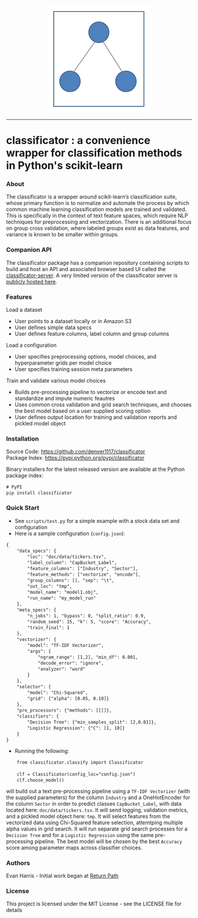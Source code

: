 <div align="center">
  <img src="https://github.com/denver1117/classificator/blob/master/doc/logo/main_logo.png"><br>
</div>

-----------------

# classificator : a convenience wrapper for classification methods in Python's scikit-learn

### About
The classificator is a wrapper around scikit-learn’s classification suite, whose primary function is to normalize and automate the process by which common machine learning classification models are trained and validated. This is specifically in the context of text feature spaces, which require NLP techniques for preprocessing and vectorization. There is an additional focus on group cross validation, where labeled groups exist as data features, and variance is known to be smaller within groups. 

### Companion API
The classificator package has a companion repository containing scripts to build and host an API and associated browser based UI called the [classificator-server](https://github.com/denver1117/classificator-server).  A very limited version of the classificator server is [publicly hosted here](http://classificator.classificator-lite.com/).

### Features
Load a dataset 
- User points to a dataset locally or in Amazon S3 
- User defines simple data specs 
- User defines feature columns, label column and group columns 

Load a configuration 
- User specifies preprocessing options, model choices, and hyperparameter grids per model choice 
- User specifies training session meta parameters 

Train and validate various model choices 
- Builds pre-processing pipeline to vectorize or encode text and standardize and impute numeric feautres
- Uses common cross validation and grid search techniques, and chooses the best model based on a user supplied scoring option 
- User defines output location for training and validation reports and pickled model object 

### Installation

Source Code: https://github.com/denver1117/classificator <br>
Package Index: https://pypi.python.org/pypi/classificator

Binary installers for the latest released version are available at the Python package index:

```
# PyPI
pip install classificator
```

### Quick Start

- See `scripts/test.py` for a simple example with a stock data set and configuration
- Here is a sample configuration (`config.json`):
```
{
    "data_specs": {
        "loc": "doc/data/tickers.tsv", 
        "label_column": "CapBucket_Label", 
        "feature_columns": ["Industry", "Sector"], 
        "feature_methods": ["vectorize", "encode"], 
        "group_columns": [], "sep": "\t",
        "out_loc": "tmp",
        "model_name": "model1.obj",
        "run_name": "my_model_run"
    },
    "meta_specs": {
        "n_jobs": 1, "bypass": 0, "split_ratio": 0.9, 
        "random_seed": 15, "k": 5, "score": "Accuracy", 
        "train_final": 1
    },
    "vectorizer": {
        "model": "TF-IDF Vectorizer", 
        "args": {
            "ngram_range": [1,2], "min_df": 0.001, 
            "decode_error": "ignore", 
            "analyzer": "word"
        }
    },
    "selector": {
        "model": "Chi-Squared", 
        "grid": {"alpha": [0.05, 0.10]}
    },
    "pre_processors": {"methods": [[]]},
    "classifiers": {
        "Decision Tree": {"min_samples_split": [2,0.01]},  
        "Logistic Regression": {"C": [1, 10]}
    }
}
```
- Running the following:
```
    from classificator.classify import Classificator

    clf = Classificator(config_loc="config.json")
    clf.choose_model()
```
will build out a text pre-processing pipeline using a `TF-IDF Vectorizer` (with the supplied parameters) for the column `Industry` and a OneHotEncoder for the column `Sector` in order to predict classes `CapBucket_Label`, with data located here: `doc/data/tickers.tsv`.  It will send logging, validation metrics, and a pickled model object here: `tmp`.  It will select features from the vectorized data using Chi-Squared feature selection, attemtping multiple alpha values in grid search.  It will run separate grid search processes for a `Decision Tree` and for a `Logistic Regression` using the same pre-processing pipeline.  The best model will be chosen by the best `Accuracy` score among parameter maps across classifier choices.  

### Authors

Evan Harris - Initial work began at [Return Path](https://returnpath.com/)

### License

This project is licensed under the MIT License - see the LICENSE file for details
